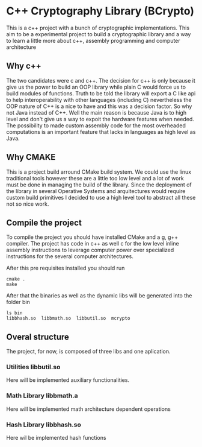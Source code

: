 # C++ Cryptography Library (BCrypto)
This is a c++ project with a bunch of cryptographic implementations. This aim to be a experimental project to build a cryptographic
library and a way to learn a little more about c++, assembly programming and computer architecture

## Why c++
The two candidates were c and c++. The decision for c++ is only because it give us the power to build an OOP library while plain C would
force us to build modules of functions. Truth to be told the library will export a C like api to help interoperability with other
languages (including C) nevertheless the OOP nature of C++ is a nice to have and this was a decision factor. So why not Java instead
of C++. Well the main reason is because Java is to high level and don't give us a way to expoit the hardware features when needed.
The possibility to made custom assembly code for the most overheaded computations is an important feature that lacks in languages as
high level as Java.


## Why CMAKE
This is a project build arround CMake build system. We could use the linux traditional tools however these are a little too low level
and a lot of work must be done in managing the build of the library. Since the deployment of the library in several Operative Systems
and arquitectures would require custom build primitives I decided to use a high level tool to abstract all these not so nice work.

## Compile the project

To compile the project you should have installed CMake and a g, g++ compiler. The project has code in c++ as well c for the low level
inline assembly instructions to leverage computer power over specialized instructions for the several computer architectures.

After this pre requisites installed you should run

    cmake .
    make

After that the binaries as well as the dynamic libs will be generated into the folder bin

    ls bin
    libbhash.so  libbmath.so  libbutil.so  mcrypto

## Overal structure

The project, for now, is composed of three libs and one aplication.

### Utilities libbutil.so

  Here will be implemented auxiliary functionalities.

### Math Library libbmath.a

  Here will be implemented math architecture dependent operations

### Hash Library libbhash.so

  Here wil be implemented hash functions
